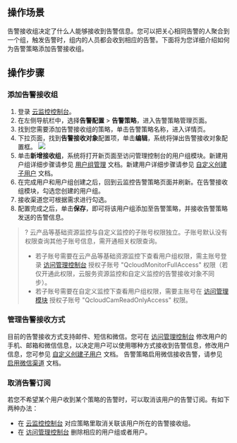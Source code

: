 
## 操作场景


告警接收组决定了什么人能够接收到告警信息。您可以把关心相同告警的人聚合到一个组，触发告警时，组内的人员都会收到相应的告警。下面将为您详细介绍如何为告警策略添加告警接收组。

## 操作步骤

### 添加告警接收组

1. 登录 [云监控控制台](https://console.cloud.tencent.com/monitor)。
2. 在左侧导航栏中，选择**告警配置** > **告警策略**，进入告警策略管理页面。
3. 找到您需要添加告警接收组的策略，单击告警策略名称，进入详情页。
4. 下拉页面，找到**告警接收对象**配置项，单击**编辑**，系统将弹出告警接收对象配置框。
   ![](https://main.qcloudimg.com/raw/c5ca92af70a8b897b416804062fc1b3e.jpg)
5. 单击**新增接收组**，系统将打开新页面至访问管理控制台的用户组模块。新建用户组详细步骤请参见 [用户组管理](https://cloud.tencent.com/document/product/598/10599) 文档。新建用户详细步骤请参见 [自定义创建子用户](https://cloud.tencent.com/document/product/598/13674) 文档。
6. 在完成用户和用户组创建之后，回到云监控告警策略页面并刷新。在告警接收组模块，勾选您创建的用户组。
7. 接收渠道您可根据需求进行勾选。
8. 配置完成之后，单击**保存**，即可将该用户组添加至告警策略，并接收告警策略发送的告警信息。

> ? 云产品等基础资源监控与自定义监控的子账号权限独立。子账号默认没有权限查询其他子账号信息，需开通相关权限查询。
> - 若子账号需要在云产品等基础资源监控下查看用户组权限，需主账号登录 [访问管理控制台](https://console.cloud.tencent.com/cam/policy) 授权子账号 "QcloudMonitorFullAccess" 权限（若仅开通此权限，云服务资源监控和自定义监控的告警接收对象不同步）。
> - 若子账号需要在自定义监控下查看用户组权限，需要主账号在 [访问管理模块](https://console.cloud.tencent.com/cam/policy) 授权子账号 "QcloudCamReadOnlyAccess" 权限。

### 管理告警接收方式

目前的告警接收方式支持邮件、短信和微信。您可在 [访问管理控制台](https://console.cloud.tencent.com/cam) 修改用户的手机、邮箱和微信信息，以决定用户可以使用哪种方式接收到告警信息，修改用户信息，您可参见 [自定义创建子用户](https://cloud.tencent.com/document/product/598/13674) 文档。
告警策略启用微信接收告警，请参见 [启用微信渠道](https://cloud.tencent.com/document/product/248/17707) 文档。

### 取消告警订阅

若您不希望某个用户收到某个策略的告警时，可以取消该用户的告警订阅。有如下两种办法：

- 在 [云监控控制台](https://console.cloud.tencent.com/monitor) 对应策略里取消关联该用户所在的告警接收组。 
- 在 [访问管理控制台](https://console.cloud.tencent.com/cam) 删除相应的用户组或者用户。
